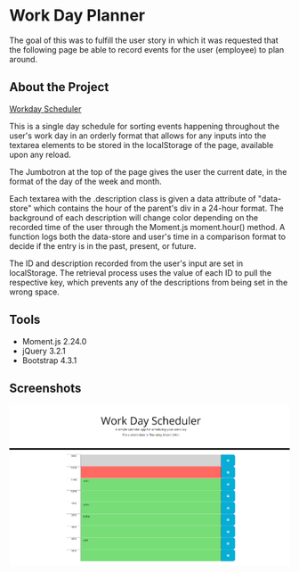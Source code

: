 # Work Day Planner

The goal of this was to fulfill the user story in which it was requested that the following page be able to record events for the user (employee) to plan around.

## About the Project

[Workday Scheduler](https://pldbrja.github.io/day-2-day-planner/)

This is a single day schedule for sorting events happening throughout the user's work day in an orderly format that allows for any inputs into the textarea elements to be stored in the localStorage of the page, available upon any reload.

The Jumbotron at the top of the page gives the user the current date, in the format of the day of the week and month.

Each textarea with the .description class is given a data attribute of "data-store" which contains the hour of the parent's div in a 24-hour format. The background of each description will change color depending on the recorded time of the user through the Moment.js moment.hour() method. A function logs both the data-store and user's time in a comparison format to decide if the entry is in the past, present, or future.

The ID and description recorded from the user's input are set in localStorage. The retrieval process uses the value of each ID to pull the respective key, which prevents any of the descriptions from being set in the wrong space.

## Tools

* Moment.js 2.24.0
* jQuery 3.2.1
* Bootstrap 4.3.1

## Screenshots

![workday scheduler screenshot](./assets/images/workdaythumbnail.png)